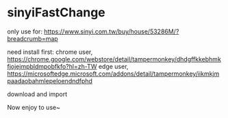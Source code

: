 # sinyiFastChange

only use for: 
https://www.sinyi.com.tw/buy/house/53286M/?breadcrumb=map

need install first:
chrome user, https://chrome.google.com/webstore/detail/tampermonkey/dhdgffkkebhmkfjojejmpbldmpobfkfo?hl=zh-TW
edge user, https://microsoftedge.microsoft.com/addons/detail/tampermonkey/iikmkjmpaadaobahmlepeloendndfphd

download and import

Now enjoy to use~
